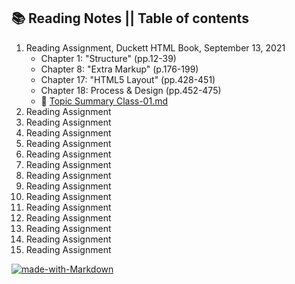 ## 📚 Reading Notes || Table of contents
1. Reading Assignment, Duckett HTML Book, September 13, 2021
    * Chapter 1: "Structure" (pp.12-39)
    * Chapter 8: "Extra Markup" (p.176-199)
    * Chapter 17: "HTML5 Layout" (pp.428-451)
    * Chapter 18: Process & Design (pp.452-475)
    * :notebook_with_decorative_cover: [Topic Summary Class-01.md](class-01.md)
2. Reading Assignment
3. Reading Assignment
4. Reading Assignment
5. Reading Assignment
6. Reading Assignment
7. Reading Assignment
8. Reading Assignment
9. Reading Assignment
10. Reading Assignment
11. Reading Assignment
12. Reading Assignment
13. Reading Assignment
14. Reading Assignment
15. Reading Assignment

[![made-with-Markdown](https://img.shields.io/badge/Made%20with-Markdown-1f425f.svg)](http://commonmark.org)
